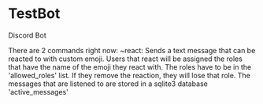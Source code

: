 # TestBot
Discord Bot

There are 2 commands right now:
~react: Sends a text message that can be reacted to with custom emoji. Users that react will be assigned the roles that have the name of the emoji they react with. The roles have to be in the 'allowed_roles' list. If they remove the reaction, they will lose that role. The messages that are listened to are stored in a sqlite3 database 'active_messages'
